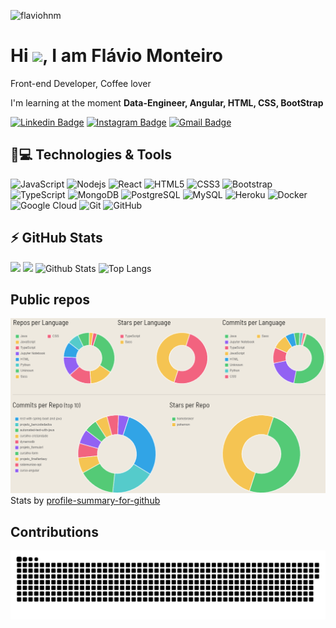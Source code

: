 <p align="left"><img src="https://komarev.com/ghpvc/?username=flaviohnm" alt="flaviohnm" /></p>

<h1 align = "justify"> Hi <img src="https://media.giphy.com/media/hvRJCLFzcasrR4ia7z/giphy.gif" width="25px">, I am Flávio Monteiro</h1>
<p align = "justify">Front-end Developer, Coffee lover</p>

I'm learning at the moment **Data-Engineer, Angular, HTML, CSS, BootStrap**

[![Linkedin Badge](https://img.shields.io/badge/-flaviohnm-blue?style=flat-square&logo=Linkedin&logoColor=white&link=https://www.linkedin.com/in/flaviohnm/)](https://www.linkedin.com/in/flaviohnm/)
[![Instagram Badge](https://img.shields.io/badge/-flaviohnm-purple?style=flat-square&logo=instagram&logoColor=white&link=https://www.instagram.com/flaviohnm/?hl=pt-br)](https://www.instagram.com/flaviohnm/)
[![Gmail Badge](https://img.shields.io/badge/-flaviohnm@gmail.com-c14438?style=flat-square&logo=Gmail&logoColor=white&link=mailto:flaviohnm@gmail.com)](mailto:flaviohnm@gmail.com)

## 🚀💻 Technologies & Tools

![JavaScript](https://img.shields.io/badge/-JavaScript-black?style=flat-square&logo=javascript)
![Nodejs](https://img.shields.io/badge/-Nodejs-black?style=flat-square&logo=Node.js)
![React](https://img.shields.io/badge/-React-black?style=flat-square&logo=react)
![HTML5](https://img.shields.io/badge/-HTML5-E34F26?style=flat-square&logo=html5&logoColor=white)
![CSS3](https://img.shields.io/badge/-CSS3-1572B6?style=flat-square&logo=css3)
![Bootstrap](https://img.shields.io/badge/-Bootstrap-563D7C?style=flat-square&logo=bootstrap)
![TypeScript](https://img.shields.io/badge/-TypeScript-007ACC?style=flat-square&logo=typescript)
![MongoDB](https://img.shields.io/badge/-MongoDB-black?style=flat-square&logo=mongodb)
![PostgreSQL](https://img.shields.io/badge/-PostgreSQL-336791?style=flat-square&logo=postgresql)
![MySQL](https://img.shields.io/badge/-MySQL-black?style=flat-square&logo=mysql)
![Heroku](https://img.shields.io/badge/-Heroku-430098?style=flat-square&logo=heroku)
![Docker](https://img.shields.io/badge/-Docker-black?style=flat-square&logo=docker)
![Google Cloud](https://img.shields.io/badge/Google%20Cloud-black?style=flat-square&logo=google-cloud)
![Git](https://img.shields.io/badge/-Git-black?style=flat-square&logo=git)
![GitHub](https://img.shields.io/badge/-GitHub-181717?style=flat-square&logo=github)

## ⚡ GitHub Stats
![](http://github-profile-summary-cards.vercel.app/api/cards/profile-details?username=flaviohnm&theme=react)
![](http://github-profile-summary-cards.vercel.app/api/cards/productive-time?username=flaviohnm&theme=react&utcOffset=8)
![Github Stats](http://github-profile-summary-cards.vercel.app/api/cards/stats?username=flaviohnm&theme=react)
![Top Langs](http://github-profile-summary-cards.vercel.app/api/cards/repos-per-language?username=flaviohnm&theme=react)

## Public repos

![stats](./docs/github_stats.png)
Stats by [profile-summary-for-github](https://profile-summary-for-github.com/user/flaviohnm)


## Contributions
![Snake animation](https://github.com/flaviohnm/flaviohnm/blob/output/github-snake-dark.svg)